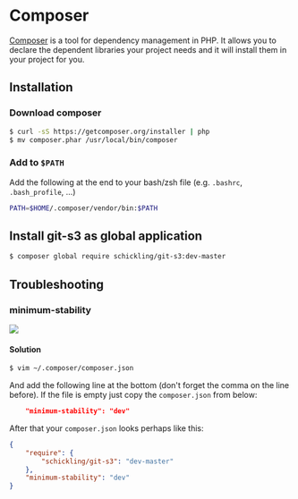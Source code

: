 # Composer
[Composer](http://getcomposer.org) is a tool for dependency management in PHP. It allows you to declare the dependent libraries your project needs and it will install them in your project for you.

## Installation

### Download composer
```sh
$ curl -sS https://getcomposer.org/installer | php
$ mv composer.phar /usr/local/bin/composer
```

### Add to `$PATH`
Add the following at the end to your bash/zsh file (e.g. `.bashrc`, `.bash_profile`, ...)
```sh
PATH=$HOME/.composer/vendor/bin:$PATH
```

## Install git-s3 as global application
```sh
$ composer global require schickling/git-s3:dev-master
```

## Troubleshooting

### minimum-stability

![](http://i.imgur.com/YmEzFfQ.png)

#### Solution
```sh
$ vim ~/.composer/composer.json
```

And add the following line at the bottom (don't forget the comma on the line before). If the file is empty just copy the `composer.json` from below:

```json
	"minimum-stability": "dev"
```

After that your `composer.json` looks perhaps like this:
```json
{
    "require": {
        "schickling/git-s3": "dev-master"
    },
	"minimum-stability": "dev"
}
```
